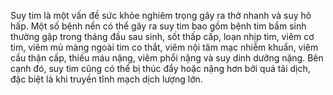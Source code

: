 Suy tim là một vấn đề sức khỏe nghiêm trọng gây ra thở nhanh và suy hô hấp. Một số bệnh nền có thể gây ra suy tim bao gồm bệnh tim bẩm sinh thường gặp trong tháng đầu sau sinh, sốt thấp cấp, loạn nhịp tim, viêm cơ tim, viêm mủ màng ngoài tim co thắt, viêm nội tâm mạc nhiễm khuẩn, viêm cầu thận cấp, thiếu máu nặng, viêm phổi nặng và suy dinh dưỡng nặng. Bên cạnh đó, suy tim cũng có thể bị thúc đẩy hoặc nặng hơn bởi quá tải dịch, đặc biệt là khi truyền tĩnh mạch dịch lượng lớn.